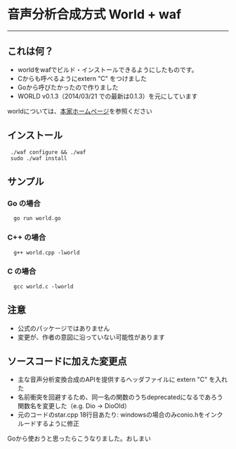 # 音声分析合成方式 World + waf
------------------------------------

## これは何？

* worldをwafでビルド・インストールできるようにしたものです。
* Cからも呼べるようにextern "C" をつけました
* Goから呼びたかったので作りました
* WORLD v0.1.3（2014/03/21 での最新は0.1.3）を元にしています

worldについては、[本家ホームページ](http://ml.cs.yamanashi.ac.jp/world/)を参照ください

## インストール

     ./waf configure && ./waf
     sudo ./waf install

## サンプル

### Go の場合

      go run world.go

### C++ の場合

      g++ world.cpp -lworld

### C の場合

      gcc world.c -lworld

## 注意

* 公式のパッケージではありません
* 変更が、作者の意図に沿っていない可能性があります

## ソースコードに加えた変更点

* 主な音声分析変換合成のAPIを提供するヘッダファイルに extern "C" を入れた
* 名前衝突を回避するため、同一名の関数のうちdeprecatedになるであろう関数名を変更した（e.g. Dio -> DioOld）
* 元のコードのstar.cpp 18行目あたり: windowsの場合のみconio.hをインクルードするように修正

Goから使おうと思ったらこうなりました。おしまい

